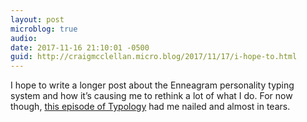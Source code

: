 ```yaml
---
layout: post
microblog: true
audio: 
date: 2017-11-16 21:10:01 -0500
guid: http://craigmcclellan.micro.blog/2017/11/17/i-hope-to.html
---
```

I hope to write a longer post about the Enneagram personality typing system and how it’s causing me to rethink a lot of what I do. For now though, [this episode of Typology](https://overcast.fm/+JbobiCans) had me nailed and almost in tears.

